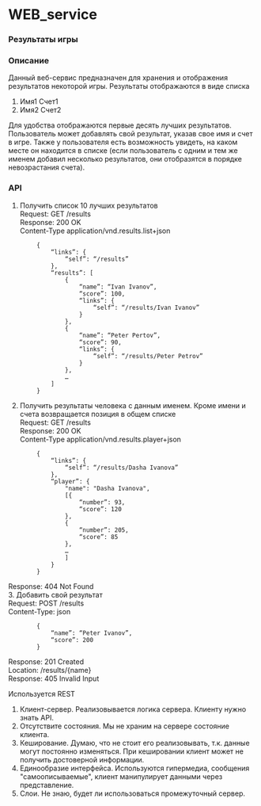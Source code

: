 # WEB_service
### Результаты игры
### Описание
Данный веб-сервис предназначен для хранения и отображения результатов некоторой игры. Результаты отображаются в виде списка
1.	Имя1 Счет1
2.	Имя2 Счет2

Для удобства отображаются первые десять лучших результатов.
Пользователь может добавлять свой результат, указав свое имя и счет в игре. Также у пользователя есть возможность увидеть, на каком месте он находится в списке (если пользователь с одним и тем же именем добавил несколько результатов, они отобразятся в порядке невозрастания счета).
### API
1. Получить список 10 лучших результатов <br />
Request: GET /results <br />
Response: 	200 OK <br />
		Content-Type application/vnd.results.list+json <br />
```
		{
		 	“links”: {
				“self”: “/results”
			}, 
			“results”: [
				{
					“name”: “Ivan Ivanov”,
					“score”: 100,
					“links”: {
						“self”: “/results/Ivan Ivanov”
					}
				},
				{
					“name”: “Peter Pertov”,
					“score”: 90,
					“links”: {
						“self”: “/results/Peter Petrov”
					}
				},
				…
			]
		}
```
2. Получить результаты человека с данным именем. Кроме имени и счета возвращается позиция в общем списке <br />
Request: GET /results <br />
Response: 	200 OK <br />
		Content-Type application/vnd.results.player+json <br />
```
		{
			“links”: {
				“self”: “/results/Dasha Ivanova”
			},
			“player”: {
				"name": "Dasha Ivanova",
				[{
					“number”: 93,
					“score”: 120
				},
				{
					“number”: 205,
					“score”: 85
				},
				…
				]
			}
		}

```
Response:	404 Not Found <br />
3. Добавить свой результат <br />
Request: 	POST /results <br />
		Content-Type: json
```
		{
			“name”: “Peter Ivanov”,
			“score”: 200
		}

```
Response: 	201 Created <br />
			Location: /results/{name} <br />
Response: 405 Invalid Input

Используется REST <br />
1. Клиент-сервер. Реализовывается логика сервера. Клиенту нужно знать API. <br />
2. Отсутствите состояния. Мы не храним на сервере состояние клиента. <br />
3. Кеширование. Думаю, что не стоит его реализовывать, т.к. данные могут постоянно изменяться. При кешировании клиент может не получить достоверной информации. <br />
4. Единообразие интерфейса. Используются гипермедиа, сообщения "самоописываемые", клиент манипулирует данными через представление. <br />
5. Слои. Не знаю, будет ли использоваться промежуточный сервер.
